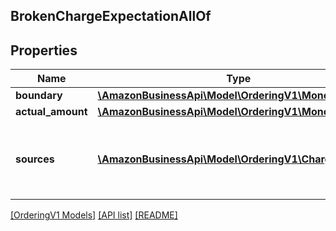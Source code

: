 ## BrokenChargeExpectationAllOf

## Properties

Name | Type | Description | Notes
------------ | ------------- | ------------- | -------------
**boundary** | [**\AmazonBusinessApi\Model\OrderingV1\Money**](Money.md) |  |
**actual_amount** | [**\AmazonBusinessApi\Model\OrderingV1\Money**](Money.md) |  |
**sources** | [**\AmazonBusinessApi\Model\OrderingV1\ChargeSource[]**](ChargeSource.md) | The list of charges with sum that exceeds the limit. | [optional]

[[OrderingV1 Models]](../) [[API list]](../../Api) [[README]](../../../README.md)
